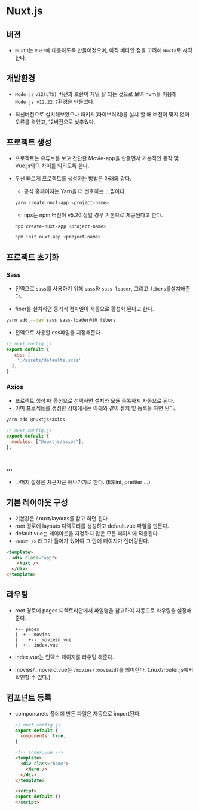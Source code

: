 # Nuxt.js

## 버전

- `Nuxt3`는 `Vue3`에 대응하도록 만들어졌으며, 아직 베타인 점을 고려해 `Nuxt2`로 시작한다.

## 개발환경

- `Node.js` `v12(LTS)` 버전과 호환이 제일 잘 되는 것으로 보여 nvm을 이용해 `Node.js v12.22.7`환경을 만들었다.

- 최신버전으로 설치해보았으나 패키지(라이브러리)를 설치 할 때 버전이 맞지 않아 오류를 겪었고, 12버전으로 낮추었다.

## 프로젝트 생성

- 프로젝트는 유튜브를 보고 간단한 Movie-app을 만들면서 기본적인 동작 및 Vue.js와의 차이를 익히도록 한다.

- 우선 빠르게 프로젝트를 생성하는 방법은 아래와 같다.

  - 공식 홈페이지는 Yarn을 더 선호하는 느낌이다. 
  ```bash
  yarn create nuxt-app <project-name>
  ```

  - npx는 npm 버전이 v5.2이상일 경우 기본으로 제공된다고 한다. 
  ```bash
  npx create-nuxt-app <project-name>
  ```

  ```bash
  npm init nuxt-app <project-name>
  ```

## 프로젝트 초기화

### Sass

- 전역으로 `sass`를 사용하기 위해 `sass`와 `sass-loader`, 그리고 `fibers`를설치해준다.

- fiber를 설치하면 동기식 컴파일이 자동으로 활성화 된다고 한다.

```bash
yarn add --dev sass sass-loader@10 fibers
```

- 전역으로 사용할 css파일을 지정해준다.

```js
// nuxt.config.js
export default {
   css: [
    './assets/defaults.scss'
  ],
}
```

### Axios

- 프로젝트 생성 때 옵션으로 선택하면 설치와 모듈 등록까지 자동으로 된다.
- 이미 프로젝트를 생성한 상태에서는 아래와 같이 설치 및 등록을 하면 된다.

```bash
yarn add @nuxtjs/axios
```

```js
// nuxt.config.js
export default {
  modules: ["@nuxtjs/axios"],
};
 
```

### ...

- 나머지 설정은 차근차근 해나가기로 한다. (ESlint, prettier ...)

## 기본 레이아웃 구성

- 기본값은 /.nuxt/layouts를 참고 하면 된다. 
- root 경로에 layouts 디렉토리를 생성하고 default.vue 파일을 만든다.
- default.vue는 레이아웃을 지정하지 않은 모든 페이지에 적용된다.
- `<Nuxt />` 태그가 들어가 있어야 그 안에 페이지가 렌더링된다.

```html
<template>
  <div class="app">
    <Nuxt />
  </div>
</template>

```

## 라우팅

- root 경로에 pages 디렉토리안에서 파일명을 참고하여 자동으로 라우팅을 설정해준다.

  ```
  +-- pages
  |  +-- movies
  |    +-- _movieid.vue
  |  +-- index.vue
  ```

- index.vue는 인덱스 페이지를 라우팅 해준다.
- movies/_movieid.vue는 `/movies/:movieid?`를 의미한다. (.nuxt/router.js에서 확인할 수 있다.)

## 컴포넌트 등록

- componsnets 폴더에 만든 파일은 자동으로 import된다. 

  ```js
  // nuxt.config.js
  export default {
    components: true,
  }
  ```

  ```html
  <!-- index.vue -->
  <template>
    <div class="home">
      <Hero />
    </div>
  </template>

  <script>
  export default {}
  </script>
  ```  
